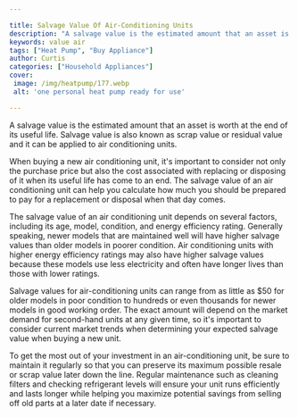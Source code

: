 ```yaml
---

title: Salvage Value Of Air-Conditioning Units
description: "A salvage value is the estimated amount that an asset is worth at the end of its useful life. Salvage value is also known as scrap...check it out to learn"
keywords: value air
tags: ["Heat Pump", "Buy Appliance"]
author: Curtis
categories: ["Household Appliances"]
cover: 
 image: /img/heatpump/177.webp
 alt: 'one personal heat pump ready for use'

---
```


A salvage value is the estimated amount that an asset is worth at the end of its useful life. Salvage value is also known as scrap value or residual value and it can be applied to air conditioning units. 

When buying a new air conditioning unit, it's important to consider not only the purchase price but also the cost associated with replacing or disposing of it when its useful life has come to an end. The salvage value of an air conditioning unit can help you calculate how much you should be prepared to pay for a replacement or disposal when that day comes. 

The salvage value of an air conditioning unit depends on several factors, including its age, model, condition, and energy efficiency rating. Generally speaking, newer models that are maintained well will have higher salvage values than older models in poorer condition. Air conditioning units with higher energy efficiency ratings may also have higher salvage values because these models use less electricity and often have longer lives than those with lower ratings. 

Salvage values for air-conditioning units can range from as little as $50 for older models in poor condition to hundreds or even thousands for newer models in good working order. The exact amount will depend on the market demand for second-hand units at any given time, so it's important to consider current market trends when determining your expected salvage value when buying a new unit. 

To get the most out of your investment in an air-conditioning unit, be sure to maintain it regularly so that you can preserve its maximum possible resale or scrap value later down the line. Regular maintenance such as cleaning filters and checking refrigerant levels will ensure your unit runs efficiently and lasts longer while helping you maximize potential savings from selling off old parts at a later date if necessary.
